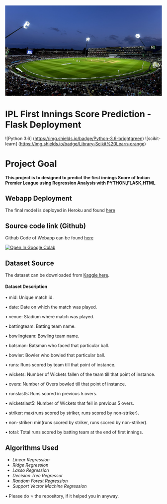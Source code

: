 ![Alt Text](https://github.com/pathan33/IPLScorePrediction/blob/main/static/bg.jpg)
<br>

# IPL First Innings Score Prediction - Flask Deployment
![Python 3.6] (https://img.shields.io/badge/Python-3.6-brightgreen) ![scikit-learn] (https://img.shields.io/badge/Library-Scikit%20Learn-orange)

# Project Goal
**This project is to designed to predict the first innings Score of Indian Premier League using Regression Analysis with PYTHON,FLASK,HTML**

## Webapp Deployment
The final model is deployed in Heroku and found [here](https://ipl-predict-score.herokuapp.com)</br>

## Source code link (Github)
Github Code of Webapp can be found [here](https://github.com/pathan33/IPLScorePrediction)

[![Open In Google Colab](https://colab.research.google.com/assets/colab-badge.svg)](https://colab.research.google.com/github/googlecolab/colabtools/blob/master/notebooks/colab-github-demo.ipynb)

## Dataset Source
The dataset can be downloaded from [Kaggle here](https://www.kaggle.com/yuvrajdagur/ipl-dataset-season-2008-to-2017).

#### Dataset Description
• mid: Unique match id.

• date: Date on which the match was played.

• venue: Stadium where match was played.

• battingteam: Batting team name.

• bowlingteam: Bowling team name.

• batsman: Batsman who faced that particular ball.

• bowler: Bowler who bowled that particular ball.

• runs: Runs scored by team till that point of instance.

• wickets: Number of Wickets fallen of the team till that point of instance.

• overs: Number of Overs bowled till that point of instance.

• runslast5: Runs scored in previous 5 overs.

• wicketslast5: Number of Wickets that fell in previous 5 overs.

• striker: max(runs scored by striker, runs scored by non-striker).

• non-striker: min(runs scored by striker, runs scored by non-striker).

• total: Total runs scored by batting team at the end of first innings.

## Algorithms Used
- *Linear Regression*
- *Ridge Regression*
- *Lasso Regression*
- *Decision Tree Regressor*
- *Random Forest Regression*
- *Support Vector Machine Regression*

• Please do ⭐ the repository, if it helped you in anyway.

